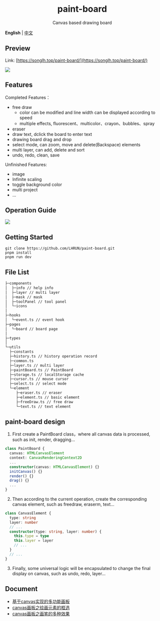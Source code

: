 <h1 align="center">paint-board</h1>
<div align="center">

  Canvas based drawing board

</div>

**English** | [中文](./README.md)

## Preview
Link: [https://songlh.top/paint-board/](https://songlh.top/paint-board/)

![](https://s1.ax1x.com/2022/12/17/zH59vn.png)

## Features
Completed Features：
+ free draw
  - color can be modified and line width can be displayed according to speed
  - multiple effects, fluorescent、multicolor、crayon、bubbles、spray
+ eraser
+ draw text, dclick the board to enter text
+ drawing board drag and drop
+ select mode, can zoom, move and delete(Backspace) elements
+ multi layer, can add, delete and sort
+ undo, redo, clean, save

Unfinished Features:
+ image
+ Infinite scaling
+ toggle background color
+ multi project
+ ...

## Operation Guide
<image src="https://s1.ax1x.com/2022/12/17/zHbHJK.png"/>

## Getting Started
```
git clone https://github.com/LHRUN/paint-board.git
pnpm install
pnpm run dev
```

## File List

```bash
├─components
│  ├─info // help info
│  ├─layer // multi layer
│  ├─mask // mask
│  ├─toolPanel // tool panel    
│  └─icons
│
├─hooks
│  └─event.ts // event hook
├─pages
│  └─board // board page
│
├─types
│
└─utils
  ├─constants
  ├─history.ts // history operation record
  ├─common.ts 
  ├─layer.ts // multi layer
  ├─paintBoard.ts // PaintBoard
  ├─storage.ts // localStorage cache
  ├─cursor.ts // mouse cursor
  ├─select.ts // select mode
  └─element
     ├─eraser.ts // eraser
     ├─element.ts // basic element
     ├─freeDraw.ts // free draw
     └─text.ts // text element
```

## paint-board design
1. First create a PaintBoard class，where all canvas data is processed, such as init, render, dragging...
```ts
class PaintBoard {
  canvas: HTMLCanvasElement
  context: CanvasRenderingContext2D
  ...
  constructor(canvas: HTMLCanvasElement) {}
  initCanvas() {}
  render() {}
  drag() {}
  ...
}
```
2. Then according to the current operation, create the corresponding canvas element, such as freedraw, eraserm, text...
```ts
class CanvasElement {
  type: string
  layer: number
  // ...
  constructor(type: string, layer: number) {
    this.type = type
    this.layer = layer
    // ...
  }
  // ...
}
```
3. Finally, some universal logic will be encapsulated to change the final display on canvas, such as undo, redo, layer...

## Document
+ [基于canvas实现的多功能画板](https://lhrun.github.io/2022/09/21/%E5%9F%BA%E4%BA%8Ecanvas%E5%AE%9E%E7%8E%B0%E7%9A%84%E5%A4%9A%E5%8A%9F%E8%83%BD%E7%94%BB%E6%9D%BF/)
+ [canvas画板之绘画元素的框选](https://songlh.top/2022/12/05/canvas%E7%94%BB%E6%9D%BF%E4%B9%8B%E7%BB%98%E7%94%BB%E5%85%83%E7%B4%A0%E7%9A%84%E6%A1%86%E9%80%89/)
+ [canvas画板之画笔的多种效果](https://songlh.top/2022/12/17/canvas%E7%94%BB%E6%9D%BF%E4%B9%8B%E7%94%BB%E7%AC%94%E7%9A%84%E5%A4%9A%E7%A7%8D%E6%95%88%E6%9E%9C/)

